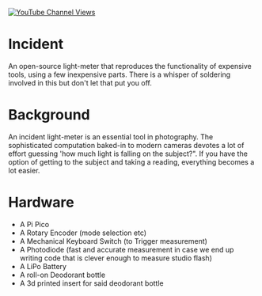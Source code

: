 [![YouTube Channel Views](https://img.shields.io/youtube/channel/views/UCz5BOU9J9pB_O0B8-rDjCWQ?label=YouTube&style=social)](https://www.youtube.com/channel/UCz5BOU9J9pB_O0B8-rDjCWQ)

# Incident

An open-source light-meter that reproduces the functionality of expensive tools, using a few inexpensive parts. There is a whisper of soldering involved in this but don't let that put you off.


# Background

An incident light-meter is an essential tool in photography. The sophisticated computation baked-in to modern cameras devotes a lot of effort guessing 'how much light is falling on the subject?". If you have the option of getting to the subject and taking a reading, everything becomes a lot easier.


# Hardware

- A Pi Pico                     
- A Rotary Encoder              (mode selection etc)
- A Mechanical Keyboard Switch  (to Trigger measurement)
- A Photodiode                  (fast and accurate measurement in case we end up writing code that is clever enough to measure studio flash)            
- A LiPo Battery
- A roll-on Deodorant bottle
- A 3d printed insert for said deodorant bottle
